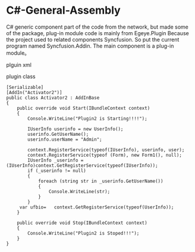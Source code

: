 # C#-General-Assembly
C# generic component part of the code from the network, but made some of the package, plug-in module code is mainly from Egeye.Plugin
Because the project used to related components Syncfusion. So put the current program named Syncfusion.Addin. The main component is a plug-in module。

plguin xml 

<?xml version="1.0" encoding="utf-8" ?>
<PlugIn-Metadata xmlns="urn:plug-in-bundle-plugin.addin-2.0"
            Name="Plugin2"
            Copyright="LYACH"
            Url=""
            Description="RBIM.VisualizationViewModule"
            Enabled="true"
            Immediate="true"
            Path="Plugins\Plugin2\">
  <Runtime>
    <Import assembly="Plugins\Plugin2\bin\Plugin2.dll" isweb="false"/>
  </Runtime>
</PlugIn-Metadata>


plugin class 

    [Serializable]
    [AddIn("Activator2")]
    public class Activator2 : AddInBase
    {
        public override void Start(IBundleContext context)
        {
            Console.WriteLine("Plugin2 is Starting!!!!");

            IUserInfo userinfo = new UserInfo();
            userinfo.GetUserName();
            userinfo.userName = "Admin";
            
            context.RegisterService(typeof(IUserInfo), userinfo, user);
            context.RegisterService(typeof (Form), new Form1(), null);  
            IUserInfo _userinfo = (IUserInfo)context.GetRegisterService(typeof(IUserInfo));
            if (_userinfo != null)
            {
                foreach (string str in _userinfo.GetUserName())
                {
                    Console.WriteLine(str);
                }
            }
         var ufbio=   context.GetRegisterService(typeof(UserInfo));
        }

        public override void Stop(IBundleContext context)
        {
            Console.WriteLine("Plugin2 is Stoped!!!");
        }
    }
    
